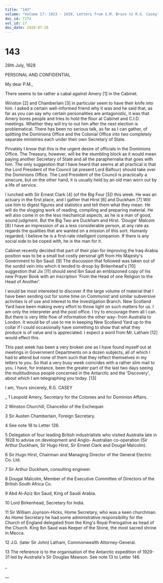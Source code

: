 ```yaml
---
title: "143"
volume: "Volume 17: 1923 - 1929, Letters from S.M. Bruce to R.G. Casey"
doc_id: 7274
vol_id: 17
doc_date: 1928-07-26
---
```


# 143

26th July, 1928

PERSONAL AND CONFIDENTIAL

My dear P.M.,

There seems to be rather a cabal against Amery [1] in the Cabinet.

Winston [2] and Chamberlain [3] in particular seem to have their knife into him. I asked a certain well-informed friend why it was and he said that, as far as you can say why certain personalities are antagonistic, it was that Amery bores people and tries to hold the floor at Cabinet and C.I.D. meetings. Whether they will try to out him after the next election is problematical. There has been no serious talk, as far as I can gather, of splitting the Dominions Office and the Colonial Office into two completely separate ministries each under their own Secretary of State.

Privately I know that this is the urgent desire of officials in the Dominions Office. The Treasury, however, will be the stumbling block as it would mean paying another Secretary of State and all the paraphernalia that goes with him. The only suggestion that I have heard that seems at all practical is that the Lord President of the Council (at present Lord Balfour) should take over the Dominions Office. The Lord President of the Council is practically a sinecure, but on the other hand, it is usually held by an old man worn out by a life of service.

I lunched with Sir Ernest Clark [4] (of the Big Four [5]) this week. He was an actuary in the first place, and I gather that Hirst [6] and Duckham [7] Will use him to digest figures and statistics and tell them what they mean. He will do the slogging work of reading, compiling and preparing material. He will also come in on the less mechanical aspects, as he is a man of good, sound judgment. But the Big Two are Duckham and Hirst. 'Dougie' Malcom [8] I have an impression of as a less considerable person, at any rate as regards the qualities that are wanted on a mission of this sort. Humanly regarded, I believe he is a first-rate intelligent companion. If there is any social side to be coped with, he is the man for it.

Cabinet recently decided that part of their plan for improving the Iraq-Arabia position was to be a small but costly personal gift from His Majesty's Government to Ibn Saud. [9] The discussion that followed was taken out of the sordid vein into which it tended to droop by Birkenhead's [10] suggestion that Jix [11] should send Ibn Saud an emblazoned copy of his new Prayer Book with an inscription 'From the Head of one Religion to the Head of Another'.

I would be most interested to discover if the large volume of material that I have been sending out for some time on Communist and similar subversive activities is of use and interest to the Investigation Branch. New Scotland Yard have been making every effort to throw light on such matters for us. I am only the interpreter and the post office. I try to encourage them all I can. But there is very little flow of information the other way- from Australia to London. It would be of use to me in keeping New Scotland Yard up to the collar if I could occasionally have something to show that what they produce is of value and is appreciated. I expect a word from Mr. Latham [12] would effect this.

This past week has been a very broken one as I have found myself out at meetings in Government Departments on a dozen subjects, all of which I had to attend but none of them such that they reflect themselves in my letters to you. So that a very busy week coincides with a rather slim mail to you. I have, for instance, been the greater part of the last two days seeing the multitudinous people concerned in the Antarctic and the 'Discovery', about which I am telegraphing you today. [13]

I am, Yours sincerely, R.G. CASEY 

_ 1 Leopold Amery, Secretary for the Colonies and for Dominion Affairs.

2 Winston Churchill, Chancellor of the Exchequer.

3 Sir Austen Chamberlain, Foreign Secretary.

4 See note 18 to Letter 126.

5 Delegation of four leading British industrialists who visited Australia late in 1928 to advise on development and Anglo- Australian co-operation (Sir Arthur Duckham, Sir Hugo Hirst, Sir Ernest Clark and Dougal Malcolm).

6 Sir Hugo Hirst, Chairman and Managing Director of the General Electric Co. Ltd.

7 Sir Arthur Duckham, consulting engineer.

8 Dougal Malcolm, Member of the Executive Committee of Directors of the British South Africa Co.

9 Abd Al-Aziz Ibn Saud, King of Saudi Arabia.

10 Lord Birkenhead, Secretary for India.

11 Sir William Joynson-Hicks, Home Secretary, who was a keen churchman. As Home Secretary he had some administrative responsibility for the Church of England delegated from the King's Royal Prerogative as head of the Church. King Ibn Saud was Keeper of the Stone, the most sacred shrine in Mecca.

12 J.G. (later Sir John) Latham, Commonwealth Attorney-General.

13 The reference is to the organisation of the Antarctic expedition of 1929-31 led by Australia's Sir Douglas Mawson. See note 13 to Letter 146.

_

__
